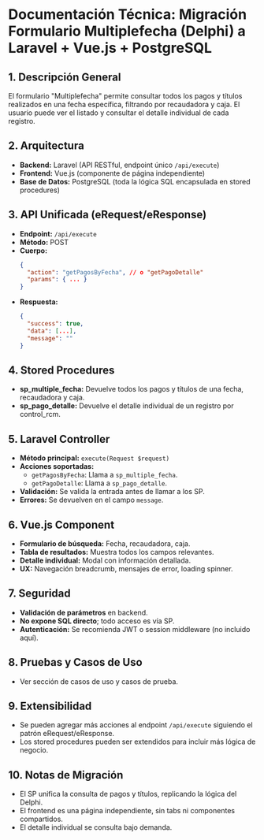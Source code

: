 # Documentación Técnica: Migración Formulario Multiplefecha (Delphi) a Laravel + Vue.js + PostgreSQL

## 1. Descripción General
El formulario "Multiplefecha" permite consultar todos los pagos y títulos realizados en una fecha específica, filtrando por recaudadora y caja. El usuario puede ver el listado y consultar el detalle individual de cada registro.

## 2. Arquitectura
- **Backend:** Laravel (API RESTful, endpoint único `/api/execute`)
- **Frontend:** Vue.js (componente de página independiente)
- **Base de Datos:** PostgreSQL (toda la lógica SQL encapsulada en stored procedures)

## 3. API Unificada (eRequest/eResponse)
- **Endpoint:** `/api/execute`
- **Método:** POST
- **Cuerpo:**
  ```json
  {
    "action": "getPagosByFecha", // o "getPagoDetalle"
    "params": { ... }
  }
  ```
- **Respuesta:**
  ```json
  {
    "success": true,
    "data": [...],
    "message": ""
  }
  ```

## 4. Stored Procedures
- **sp_multiple_fecha:** Devuelve todos los pagos y títulos de una fecha, recaudadora y caja.
- **sp_pago_detalle:** Devuelve el detalle individual de un registro por control_rcm.

## 5. Laravel Controller
- **Método principal:** `execute(Request $request)`
- **Acciones soportadas:**
  - `getPagosByFecha`: Llama a `sp_multiple_fecha`.
  - `getPagoDetalle`: Llama a `sp_pago_detalle`.
- **Validación:** Se valida la entrada antes de llamar a los SP.
- **Errores:** Se devuelven en el campo `message`.

## 6. Vue.js Component
- **Formulario de búsqueda:** Fecha, recaudadora, caja.
- **Tabla de resultados:** Muestra todos los campos relevantes.
- **Detalle individual:** Modal con información detallada.
- **UX:** Navegación breadcrumb, mensajes de error, loading spinner.

## 7. Seguridad
- **Validación de parámetros** en backend.
- **No expone SQL directo**; todo acceso es vía SP.
- **Autenticación:** Se recomienda JWT o session middleware (no incluido aquí).

## 8. Pruebas y Casos de Uso
- Ver sección de casos de uso y casos de prueba.

## 9. Extensibilidad
- Se pueden agregar más acciones al endpoint `/api/execute` siguiendo el patrón eRequest/eResponse.
- Los stored procedures pueden ser extendidos para incluir más lógica de negocio.

## 10. Notas de Migración
- El SP unifica la consulta de pagos y títulos, replicando la lógica del Delphi.
- El frontend es una página independiente, sin tabs ni componentes compartidos.
- El detalle individual se consulta bajo demanda.
